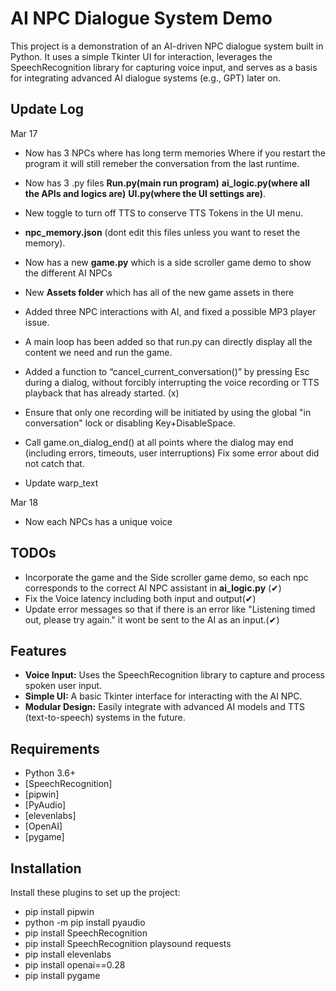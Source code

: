 # AI NPC Dialogue System Demo

This project is a demonstration of an AI-driven NPC dialogue system built in Python. It uses a simple Tkinter UI for interaction, leverages the SpeechRecognition library for capturing voice input, and serves as a basis for integrating advanced AI dialogue systems (e.g., GPT) later on.

## Update Log

Mar 17
- Now has 3 NPCs where has long term memories Where if you restart the program it will still remeber the conversation from the last runtime.
- Now has 3 .py files **Run.py(main run program)** **ai_logic.py(where all the APIs and logics are)** **UI.py(where the UI settings are)**.
- New toggle to turn off TTS to conserve TTS Tokens in the UI menu.
- **npc_memory.json** (dont edit this files unless you want to reset the memory).
- Now has a new **game.py** which is a side scroller game demo to show the different AI NPCs
- New **Assets folder** which has all of the new game assets in there

- Added three NPC interactions with AI, and fixed a possible MP3 player issue.
- A main loop has been added so that run.py can directly display all the content we need and run the game.
- Added a function to “cancel_current_conversation()” by pressing Esc during a dialog, without forcibly interrupting the voice recording or TTS playback that has already started. (x)
- Ensure that only one recording will be initiated by using the global "in conversation" lock or disabling Key+DisableSpace.
- Call game.on_dialog_end() at all points where the dialog may end (including errors, timeouts, user interruptions) Fix some error about did not catch that.
- Update warp_text

Mar 18
- Now each NPCs has a unique voice
## TODOs
- Incorporate the game and the Side scroller game demo, so each npc corresponds to the correct AI NPC assistant in **ai_logic.py** (✔)
- Fix the Voice latency including both input and output(✔) 
- Update error messages so that if there is an error like "Listening timed out, please try again." it wont be sent to the AI as an input.(✔)

## Features

- **Voice Input:** Uses the SpeechRecognition library to capture and process spoken user input.
- **Simple UI:** A basic Tkinter interface for interacting with the AI NPC.
- **Modular Design:** Easily integrate with advanced AI models and TTS (text-to-speech) systems in the future.

## Requirements

- Python 3.6+
- [SpeechRecognition]
- [pipwin]
- [PyAudio]
- [elevenlabs]
- [OpenAI]
- [pygame]

## Installation

Install these plugins to set up the project:

- pip install pipwin
- python -m pip install pyaudio
- pip install SpeechRecognition
- pip install SpeechRecognition playsound requests
- pip install elevenlabs
- pip install openai==0.28
- pip install pygame
